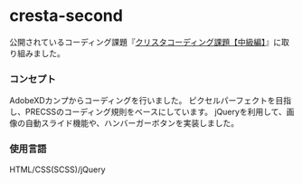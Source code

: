 # cresta-second

公開されているコーディング課題『[クリスタコーディング課題【中級編】](https://pengi-n.co.jp/blog/coding-practice2/)』に取り組みました。
  
### コンセプト  
AdobeXDカンプからコーディングを行いました。
ピクセルパーフェクトを目指し、PRECSSのコーディング規則をベースにしています。
jQueryを利用して、画像の自動スライド機能や、ハンバーガーボタンを実装しました。  
  
### 使用言語  
HTML/CSS(SCSS)/jQuery
  
